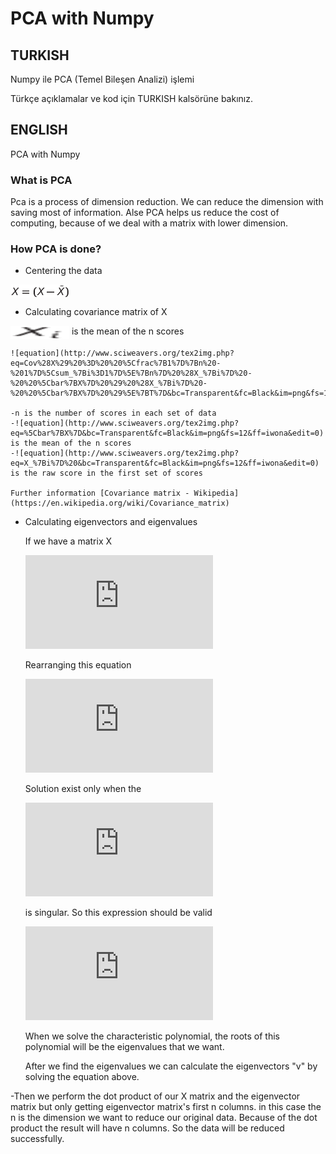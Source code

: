 # PCA with Numpy

## TURKISH


Numpy ile PCA (Temel Bileşen Analizi) işlemi

Türkçe açıklamalar ve kod için TURKISH kalsörüne bakınız.


## ENGLISH

PCA with Numpy



### What is PCA


Pca is a process of dimension reduction. We can reduce the dimension with saving most of information.
Alse PCA helps us reduce the cost of computing, because of we deal with a matrix with lower dimension.



### How PCA is done?


- Centering the data

<img src="/img/1.png" align="center" border="0" alt="X = (X -  \bar{X} )" width="94" height="21" />


- Calculating covariance matrix of X

<img src="/img/2.png" align="center" border="0" alt="X = (X -  \bar{X} )" width="94" height="21" /> is the mean of the n scores				

	![equation](http://www.sciweavers.org/tex2img.php?eq=Cov%28X%29%20%3D%20%20%5Cfrac%7B1%7D%7Bn%20-%201%7D%5Csum_%7Bi%3D1%7D%5E%7Bn%7D%20%28X_%7Bi%7D%20-%20%20%5Cbar%7BX%7D%20%29%20%28X_%7Bi%7D%20-%20%20%5Cbar%7BX%7D%20%29%5E%7BT%7D&bc=Transparent&fc=Black&im=png&fs=12&ff=iwona&edit=0)

	-n is the number of scores in each set of data
	-![equation](http://www.sciweavers.org/tex2img.php?eq=%5Cbar%7BX%7D&bc=Transparent&fc=Black&im=png&fs=12&ff=iwona&edit=0) is the mean of the n scores
	-![equation](http://www.sciweavers.org/tex2img.php?eq=X_%7Bi%7D%20&bc=Transparent&fc=Black&im=png&fs=12&ff=iwona&edit=0) is the raw score in the first set of scores

	Further information [Covariance matrix - Wikipedia](https://en.wikipedia.org/wiki/Covariance_matrix)

- Calculating eigenvectors and eigenvalues

    If we have a matrix X

    ![equation](http://www.sciweavers.org/tex2img.php?eq=Xv%20%3D%20%20%5Clambda%20v&bc=Transparent&fc=Black&im=png&fs=12&ff=iwona&edit=0)

    Rearranging this equation

    ![equation](http://www.sciweavers.org/tex2img.php?eq=%28X%20-%20%20%5Clambda%20I%29v%20%3D%200&bc=Transparent&fc=Black&im=png&fs=12&ff=iwona&edit=0)

    Solution exist only when the

    ![equation](http://www.sciweavers.org/tex2img.php?eq=%28X%20-%20%20%5Clambda%20I%29&bc=Transparent&fc=Black&im=png&fs=12&ff=iwona&edit=0)

    is singular. So this expression should be valid

    ![equation](http://www.sciweavers.org/tex2img.php?eq=det%28X%20-%20%20%5Clambda%20I%29%20%3D%200&bc=Transparent&fc=Black&im=png&fs=12&ff=iwona&edit=0)

    When we solve the characteristic polynomial, the roots of this polynomial will be the eigenvalues that we want.

    After we find the eigenvalues we can calculate the eigenvectors "v" by solving the equation above.


-Then we perform the dot product of our X matrix and the eigenvector matrix but only getting eigenvector matrix's first n columns. in this case the n is the dimension we want to reduce our original data. Because of the dot product the result will have n columns. So the data will be reduced successfully.
